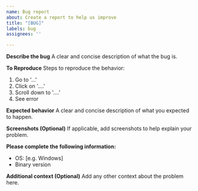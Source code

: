 ```yaml
---
name: Bug report
about: Create a report to help us improve
title: "[BUG]"
labels: bug
assignees: ''

---
```


**Describe the bug**
A clear and concise description of what the bug is.

**To Reproduce**
Steps to reproduce the behavior:
1. Go to '...'
2. Click on '....'
3. Scroll down to '....'
4. See error

**Expected behavior**
A clear and concise description of what you expected to happen.

**Screenshots (Optional)**
If applicable, add screenshots to help explain your problem.

**Please complete the following information:**
 - OS: [e.g. Windows]
 - Binary version

**Additional context (Optional)**
Add any other context about the problem here.